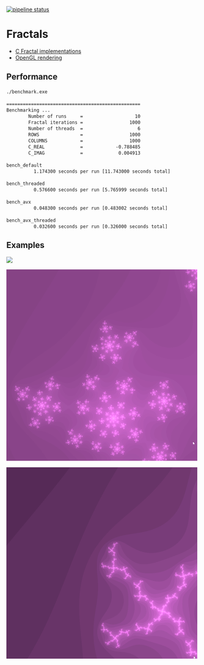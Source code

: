 [![pipeline status](https://gitlab.com/kdries/opengl-fractals/badges/master/pipeline.svg)](https://gitlab.com/kdries/opengl-fractals/commits/master)

# Fractals

- [C Fractal implementations](c-fractals)
- [OpenGL rendering](opengl-fractals)


## Performance

```
./benchmark.exe

=================================================
Benchmarking ...
        Number of runs     =                   10
        Fractal iterations =                 1000
        Number of threads  =                    6
        ROWS               =                 1000
        COLUMNS            =                 1000
        C_REAL             =            -0.788485
        C_IMAG             =             0.004913

bench_default
          1.174300 seconds per run [11.743000 seconds total]

bench_threaded
          0.576600 seconds per run [5.765999 seconds total]

bench_avx
          0.048300 seconds per run [0.483002 seconds total]

bench_avx_threaded
          0.032600 seconds per run [0.326000 seconds total]
```

## Examples

![](images/example_rotate.gif)

![](images/example_zoom1.gif)

![](images/example_zoom2.gif)
